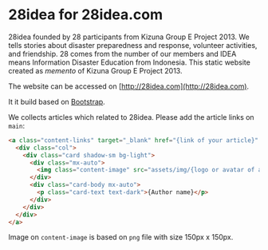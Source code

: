 # 28idea for 28idea.com

28idea founded by 28 participants from Kizuna Group E Project 2013. We tells stories about disaster preparedness and response, volunteer activities, and friendship. 28 comes from the number of our members and IDEA means Information Disaster Education from Indonesia.
This static website created as *memento* of Kizuna Group E Project 2013.

The website can be accessed on [http://28idea.com](http://28idea.com).

It it build based on [Bootstrap](https://getbootstrap.com/).

We collects articles which related to 28idea. Please add the article links on `main`:
```html
<a class="content-links" target="_blank" href="{link of your article}" >
  <div class="col">
    <div class="card shadow-sm bg-light">
      <div class="mx-auto">
        <img class="content-image" src="assets/img/{logo or avatar of author}.png" alt="{description about author}" >
      </div>
      <div class="card-body mx-auto">
        <p class="card-text text-dark">{Author name}</p>
      </div>
    </div>
  </div>
</a>
```

Image on `content-image` is based on `png` file with size 150px x 150px.